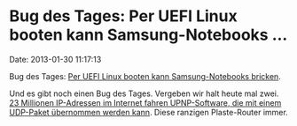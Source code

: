 Bug des Tages: Per UEFI Linux booten kann Samsung-Notebooks \...
================================================================

Date: 2013-01-30 11:17:13

Bug des Tages: [Per UEFI Linux booten kann Samsung-Notebooks
bricken](http://www.heise.de/-1793534).

Und es gibt noch einen Bug des Tages. Vergeben wir halt heute mal zwei.
[23 Millionen IP-Adressen im Internet fahren UPNP-Software, die mit
einem UDP-Paket übernommen werden
kann](https://community.rapid7.com/community/infosec/blog/2013/01/29/security-flaws-in-universal-plug-and-play-unplug-dont-play).
Diese ranzigen Plaste-Router immer.
